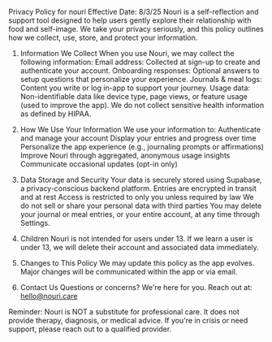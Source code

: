 Privacy Policy for nouri
Effective Date: 8/3/25
Nouri is a self-reflection and support tool designed to help users gently explore their relationship with food and self-image. We take your privacy seriously, and this policy outlines how we collect, use, store, and protect your information.

1. Information We Collect
When you use Nouri, we may collect the following information:
Email address: Collected at sign-up to create and authenticate your account.
Onboarding responses: Optional answers to setup questions that personalize your experience.
Journals & meal logs: Content you write or log in-app to support your journey.
Usage data: Non-identifiable data like device type, page views, or feature usage (used to improve the app).
We do not collect sensitive health information as defined by HIPAA.

2. How We Use Your Information
We use your information to:
Authenticate and manage your account
Display your entries and progress over time
Personalize the app experience (e.g., journaling prompts or affirmations)
Improve Nouri through aggregated, anonymous usage insights
Communicate occasional updates (opt-in only)

3. Data Storage and Security
Your data is securely stored using Supabase, a privacy-conscious backend platform.
Entries are encrypted in transit and at rest
Access is restricted to only you unless required by law
We do not sell or share your personal data with third parties
You may delete your journal or meal entries, or your entire account, at any time through Settings.

4. Children
Nouri is not intended for users under 13. If we learn a user is under 13, we will delete their account and associated data immediately.

5. Changes to This Policy
We may update this policy as the app evolves. Major changes will be communicated within the app or via email.

6. Contact Us
Questions or concerns? We're here for you. Reach out at: hello@nouri.care

Reminder: Nouri is NOT a substitute for professional care. It does not provide therapy, diagnosis, or medical advice. If you're in crisis or need support, please reach out to a qualified provider.

